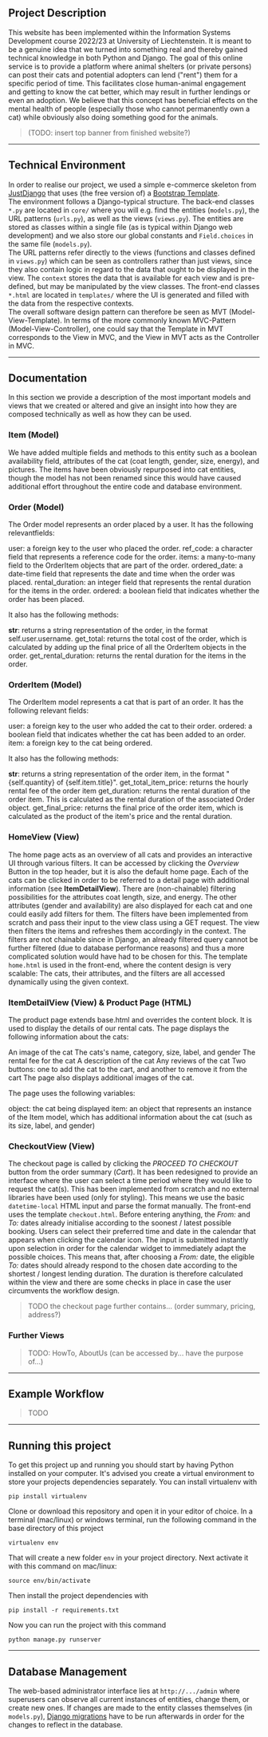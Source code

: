 
## Project Description

This website has been implemented within the Information Systems Development course 2022/23 at University of Liechtenstein. It is meant to be a genuine idea that we turned into something real and thereby gained technical knowledge in both Python and Django. The goal of this online service is to provide a platform where animal shelters (or private persons) can post their cats and potential adopters can lend ("rent") them for a specific period of time. This facilitates close human-animal engagement and getting to know the cat better, which may result in further lendings or even an adoption. We believe that this concept has beneficial effects on the mental health of people (especially those who cannot permanently own a cat) while obviously also doing something good for the animals.  
  
> (TODO: insert top banner from finished website?)

---

## Technical Environment

In order to realise our project, we used a simple e-commerce skeleton from [JustDjango](https://justdjango.com/?utm_source=github&utm_medium=logo) that uses (the free version of) a [Bootstrap Template](https://mdbootstrap.com/freebies/jquery/e-commerce/).  
The environment follows a Django-typical structure. The back-end classes `*.py` are located in `core/` where you will e.g. find the entities (`models.py`), the URL patterns (`urls.py`), as well as the views (`views.py`). The entities are stored as classes within a single file (as is typical within Django web development) and we also store our global constants and `Field.choices` in the same file (`models.py`).  
The URL patterns refer directly to the views (functions and classes defined in `views.py`) which can be seen as controllers  rather than just views, since they also contain logic in regard to the data that ought to be displayed in the view. The `context` stores the data that is available for each view and is pre-defined, but may be manipulated by the view classes. The front-end classes `*.html` are located in `templates/` where the UI is generated and filled with the data from the respective contexts.  
The overall software design pattern can therefore be seen as MVT (Model-View-Template). In terms of the more commonly known MVC-Pattern (Model-View-Controller), one could say that the Template in MVT corresponds to the View in MVC, and the View in MVT acts as the Controller in MVC. 

---

## Documentation

In this section we provide a description of the most important models and views that we created or altered and give an insight into how they are composed technically as well as how they can be used.
  
### Item (Model)
We have added multiple fields and methods to this entity such as a boolean availability field, attributes of the cat (coat length, gender, size, energy), and pictures. The items have been obviously repurposed into cat entities, though the model has not been renamed since this would have caused additional effort throughout the entire code and database environment.   

### Order (Model)  
The Order model represents an order placed by a user. It has the following relevantfields:

user: a foreign key to the user who placed the order.
ref_code: a character field that represents a reference code for the order.
items: a many-to-many field to the OrderItem objects that are part of the order.
ordered_date: a date-time field that represents the date and time when the order was placed.
rental_duration: an integer field that represents the rental duration for the items in the order.
ordered: a boolean field that indicates whether the order has been placed.

It also has the following methods:

__str__: returns a string representation of the order, in the format self.user.username.
get_total: returns the total cost of the order, which is calculated by adding up the final price of all the OrderItem objects in the order. 
get_rental_duration: returns the rental duration for the items in the order.  

### OrderItem (Model)  
The OrderItem model represents a cat that is part of an order. It has the following relevant fields:

user: a foreign key to the user who added the cat to their order.
ordered: a boolean field that indicates whether the cat has been added to an order.
item: a foreign key to the cat being ordered.

It also has the following methods:

__str__: returns a string representation of the order item, in the format "{self.quantity} of {self.item.title}".
get_total_item_price: returns the hourly rental fee of the order item
get_duration: returns the rental duration of the order item. This is calculated as the rental duration of the associated Order object.
get_final_price: returns the final price of the order item, which is calculated as the product of the item's price and the rental duration. 

### HomeView (View)  
The home page acts as an overview of all cats and provides an interactive UI through various filters. It can be accessed by clicking the *Overview* Button in the top header, but it is also the default home page. Each of the cats can be clicked in order to be referred to a detail page with additional information (see **ItemDetailView**). There are (non-chainable) filtering possibilities for the attributes coat length, size, and energy. The other attributes (gender and availability) are also displayed for each cat and one could easily add filters for them. The filters have been implemented from scratch and pass their input to the view class using a GET request. The view then filters the items and refreshes them accordingly in the context. The filters are not chainable since in Django, an already filtered query cannot be further filtered (due to database performance reasons) and thus a more complicated solution would have had to be chosen for this. The template `home.html` is used in the front-end, where the content design is very scalable: The cats, their attributes, and the filters are all accessed dynamically using the given context.

### ItemDetailView (View) & Product Page (HTML)
The product page extends base.html and overrides the content block. It is used to display the details of our rental cats. The page displays the following information about the cats:

An image of the cat
The cats's name, category, size, label, and gender
The rental fee for the cat
A description of the cat
Any reviews of the cat
Two buttons: one to add the cat to the cart, and another to remove it from the cart
The page also displays additional images of the cat.

The page uses the following variables:

object: the cat being displayed
item: an object that represents an instance of the Item model, which has additional information about the cat (such as its size, label, and gender)

### CheckoutView (View)  
The checkout page is called by clicking the *PROCEED TO CHECKOUT* button from the order summary (*Cart*). It has been redesigned to provide an interface where the user can select a time period where they would like to request the cat(s). This has been implemented from scratch and no external libraries have been used (only for styling). This means we use the basic `datetime-local` HTML input and parse the format manually. The front-end uses the template `checkout.html`. Before entering anything, the *From:* and *To:* dates already initialise according to the soonest / latest possible booking. Users can select their preferred time and date in the calendar that appears when clicking the calendar icon. The input is submitted instantly upon selection in order for the calendar widget to immediately adapt the possible choices. This means that, after choosing a *From:* date, the eligible *To:* dates should already respond to the chosen date according to the shortest / longest lending duration. The duration is therefore calculated within the view and there are some checks in place in case the user circumvents the workflow design.  
>TODO the checkout page further contains... (order summary, pricing, address?)
  
### Further Views
>TODO: HowTo, AboutUs (can be accessed by... have the purpose of...)


---

## Example Workflow
>TODO 

---

## Running this project

To get this project up and running you should start by having Python installed on your computer. It's advised you create a virtual environment to store your projects dependencies separately. You can install virtualenv with

```
pip install virtualenv
```

Clone or download this repository and open it in your editor of choice. In a terminal (mac/linux) or windows terminal, run the following command in the base directory of this project

```
virtualenv env
```

That will create a new folder `env` in your project directory. Next activate it with this command on mac/linux:

```
source env/bin/activate
```

Then install the project dependencies with

```
pip install -r requirements.txt
```

Now you can run the project with this command

```
python manage.py runserver
```
---

## Database Management

The web-based administrator interface lies at `http://.../admin` where superusers can observe all current instances of entities, change them, or create new ones. If changes are made to the entity classes themselves (in `models.py`), [Django migrations](https://docs.djangoproject.com/en/4.1/topics/migrations/) have to be run afterwards in order for the changes to reflect in the database.


